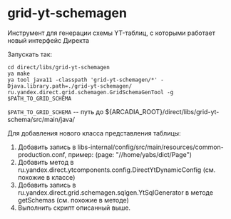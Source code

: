 # grid-yt-schemagen

Инструмент для генерации схемы YT-таблиц, с которыми работает новый интерфейс Директа

Запускать так:

    cd direct/libs/grid-yt-schemagen
    ya make
    ya tool java11 -classpath 'grid-yt-schemagen/*' -Djava.library.path=./grid-yt-schemagen/ ru.yandex.direct.grid.schemagen.GridSchemaGenTool -g $PATH_TO_GRID_SCHEMA

`$PATH_TO_GRID_SCHEMA` -- путь до ${ARCADIA_ROOT}/direct/libs/grid-yt-schema/src/main/java/

Для добавления нового класса представления таблицы:

1. Добавить запись в libs-internal/config/src/main/resources/common-production.conf, пример: (page: "//home/yabs/dict/Page")
2. Добавить метод в ru.yandex.direct.ytcomponents.config.DirectYtDynamicConfig (см. похожие в классе)
3. Добавить запись в ru.yandex.direct.grid.schemagen.sqlgen.YtSqlGenerator в методе getSchemas (см. похожие в методе)
4. Выполнить скрипт описанный выше.
